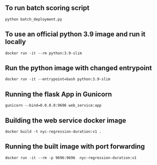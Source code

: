 ## To run batch scoring script

```
python batch_deployment.py 
```

## To use an official python 3.9 image and run it locally

```
docker run -it --rm python:3.9-slim
```

## Run the python image with changed entrypoint

```
docker run -it --entrypoint=bash python:3.9-slim
```

## Running the flask App in Gunicorn

```
gunicorn --bind=0.0.0.0:9696 web_service:app
```

## Building the web service docker image

```
docker build -t nyc-regression-duration:v1 .
```

## Running the built image with port forwarding

```
docker run -it --rm -p 9696:9696  nyc-regression-duration:v1
```

